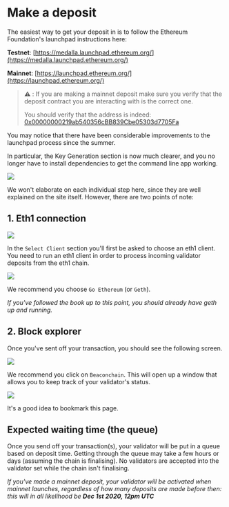 # Make a deposit
The easiest way to get your deposit in is to follow the Ethereum Foundation's launchpad instructions here:

**Testnet**:
[https://medalla.launchpad.ethereum.org/](https://medalla.launchpad.ethereum.org/)

**Mainnet**: [https://launchpad.ethereum.org/](https://launchpad.ethereum.org/)

> ⚠️ : If you are making a mainnet deposit make sure you verify that the deposit contract you are interacting with is the correct one. 
>
> You should verify that the address is indeed: [0x00000000219ab540356cBB839Cbe05303d7705Fa](https://etherscan.io/address/0x00000000219ab540356cBB839Cbe05303d7705Fa)

You may notice that there have been considerable improvements to the launchpad process since the summer.
 
In particular, the Key Generation section is now much clearer, and you no longer have to install dependencies to get the command line app working.
 
![](https://i.imgur.com/UjQ7uRt.png)

We won't elaborate on each individual step here, since they are well explained on the site itself. However, there are two points of note:

## 1. Eth1 connection
![](https://i.imgur.com/81BgR14.png)

In the `Select Client` section you'll first be asked to choose an eth1 client. You need to run an eth1 client in order to process incoming validator deposits from the eth1 chain.

![](https://i.imgur.com/l5WSGqZ.png)

We recommend you choose `Go Ethereum` (or `Geth`). 

*If you've followed the book up to this point, you should already have geth up and running.*

## 2. Block explorer
Once you've sent off your transaction, you should see the following screen.
 
![](https://i.imgur.com/A4IMlhK.png)
 
 

We recommend you click on `Beaconchain`. This will open up a window that allows you to keep track of your validator's status.
 
![](https://i.imgur.com/JHQblna.png)

It's a good idea to bookmark this page.

## Expected waiting time (the queue)
Once you send off your transaction(s), your validator will be put in a queue based on deposit time. Getting through the queue may take a few hours or days (assuming the chain is finalising). No validators are accepted into the validator set while the chain isn't finalising.

*If you've made a mainnet deposit, your validator will be activated when mainnet launches, regardless of how many deposits are made before then: this will in all likelihood be **Dec 1st 2020, 12pm UTC***


